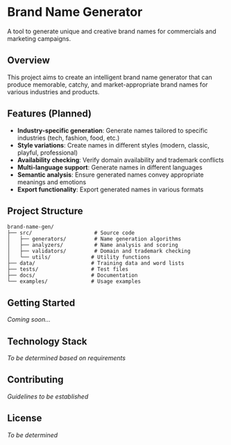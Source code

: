 # Brand Name Generator

A tool to generate unique and creative brand names for commercials and marketing campaigns.

## Overview

This project aims to create an intelligent brand name generator that can produce memorable, catchy, and market-appropriate brand names for various industries and products.

## Features (Planned)

- **Industry-specific generation**: Generate names tailored to specific industries (tech, fashion, food, etc.)
- **Style variations**: Create names in different styles (modern, classic, playful, professional)
- **Availability checking**: Verify domain availability and trademark conflicts
- **Multi-language support**: Generate names in different languages
- **Semantic analysis**: Ensure generated names convey appropriate meanings and emotions
- **Export functionality**: Export generated names in various formats

## Project Structure

```
brand-name-gen/
├── src/                    # Source code
│   ├── generators/         # Name generation algorithms
│   ├── analyzers/          # Name analysis and scoring
│   ├── validators/         # Domain and trademark checking
│   └── utils/             # Utility functions
├── data/                  # Training data and word lists
├── tests/                 # Test files
├── docs/                  # Documentation
└── examples/              # Usage examples
```

## Getting Started

*Coming soon...*

## Technology Stack

*To be determined based on requirements*

## Contributing

*Guidelines to be established*

## License

*To be determined*